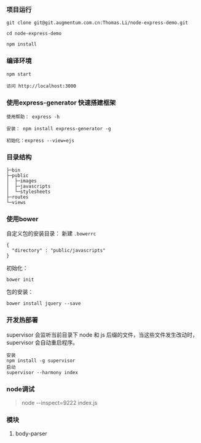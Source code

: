 
### 项目运行

```
git clone git@git.augmentum.com.cn:Thomas.Li/node-express-demo.git

cd node-express-demo

npm install

```

### 编译环境
```
npm start

访问 http://localhost:3000
```

### 使用express-generator 快速搭建框架

```
使用帮助： express -h

安装： npm install express-generator -g

初始化：express --view=ejs
```

### 目录结构
```
├─bin
├─public
│  ├─images
│  ├─javascripts
│  └─stylesheets
├─routes
└─views
```

### 使用bower

自定义包的安装目录：
新建 `.bowerrc`
```
{
  "directory" : "public/javascripts"
}
```
初始化：
```
bower init
```
包的安装：
```
bower install jquery --save
```

### 开发热部署
supervisor 会监听当前目录下 node 和 js 后缀的文件，当这些文件发生改动时，supervisor 会自动重启程序。

```
安装
npm install -g supervisor
启动
supervisor --harmony index
```


### node调试

> node --inspect=9222 index.js


### 模块
1. body-parser
